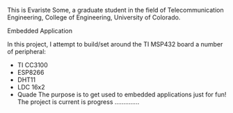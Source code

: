 This is Evariste Some, 
a graduate student in the field of Telecommunication Engineering, College of Engineering, University of Colorado.

Embedded Application

In this project, I attempt to build/set around the TI MSP432 board a number of peripheral:
 - TI CC3100
 - ESP8266
 - DHT11
 - LDC 16x2
 - Quade
The purpose is to get used to embedded applications just for fun!
The project is current is progress ..............
